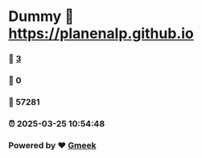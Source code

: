 # Dummy :link: https://planenalp.github.io 
### :page_facing_up: [3](https://planenalp.github.io/tag.html) 
### :speech_balloon: 0 
### :hibiscus: 57281 
### :alarm_clock: 2025-03-25 10:54:48 
### Powered by :heart: [Gmeek](https://github.com/Meekdai/Gmeek)
